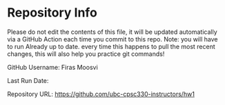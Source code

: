 # Repository Info

Please do not edit the contents of this file, it will be updated automatically via a GitHub Action each time you commit to this repo.
Note: you will have to run Already up to date. every time this happens to pull the most recent changes, this will also help you practice git commands!

GitHub Username: Firas Moosvi

Last Run Date: 

Repository URL: https://github.com/ubc-cpsc330-instructors/hw1
